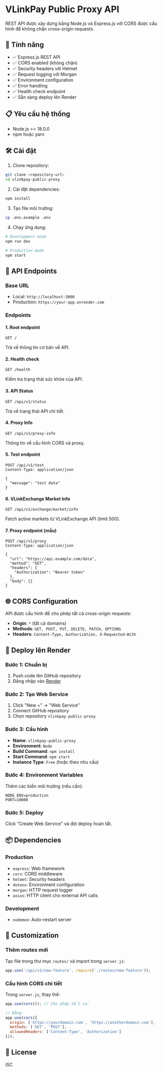 # VLinkPay Public Proxy API

REST API được xây dựng bằng Node.js và Express.js với CORS được cấu hình để không chặn cross-origin requests.

## 🚀 Tính năng

- ✅ Express.js REST API
- ✅ CORS enabled (không chặn)
- ✅ Security headers với Helmet
- ✅ Request logging với Morgan
- ✅ Environment configuration
- ✅ Error handling
- ✅ Health check endpoint
- ✅ Sẵn sàng deploy lên Render

## 📋 Yêu cầu hệ thống

- Node.js >= 18.0.0
- npm hoặc yarn

## 🛠 Cài đặt

1. Clone repository:
```bash
git clone <repository-url>
cd vlinkpay-public-proxy
```

2. Cài đặt dependencies:
```bash
npm install
```

3. Tạo file môi trường:
```bash
cp .env.example .env
```

4. Chạy ứng dụng:
```bash
# Development mode
npm run dev

# Production mode
npm start
```

## 📡 API Endpoints

### Base URL
- Local: `http://localhost:3000`
- Production: `https://your-app.onrender.com`

### Endpoints

#### 1. Root endpoint
```
GET /
```
Trả về thông tin cơ bản về API.

#### 2. Health check
```
GET /health
```
Kiểm tra trạng thái sức khỏe của API.

#### 3. API Status
```
GET /api/v1/status
```
Trả về trạng thái API chi tiết.

#### 4. Proxy Info
```
GET /api/v1/proxy-info
```
Thông tin về cấu hình CORS và proxy.

#### 5. Test endpoint
```
POST /api/v1/test
Content-Type: application/json

{
  "message": "test data"
}
```

#### 6. VLinkExchange Market Info
```
GET /api/v1/exchange/market/info
```
Fetch active markets từ VLinkExchange API (limit 500).

#### 7. Proxy endpoint (mẫu)
```
POST /api/v1/proxy
Content-Type: application/json

{
  "url": "https://api.example.com/data",
  "method": "GET",
  "headers": {
    "Authorization": "Bearer token"
  },
  "body": {}
}
```

## 🌐 CORS Configuration

API được cấu hình để cho phép tất cả cross-origin requests:
- **Origin**: `*` (tất cả domains)
- **Methods**: `GET, POST, PUT, DELETE, PATCH, OPTIONS`
- **Headers**: `Content-Type, Authorization, X-Requested-With`

## 🚀 Deploy lên Render

### Bước 1: Chuẩn bị
1. Push code lên GitHub repository
2. Đăng nhập vào [Render](https://render.com)

### Bước 2: Tạo Web Service
1. Click "New +" → "Web Service"
2. Connect GitHub repository
3. Chọn repository `vlinkpay-public-proxy`

### Bước 3: Cấu hình
- **Name**: `vlinkpay-public-proxy`
- **Environment**: `Node`
- **Build Command**: `npm install`
- **Start Command**: `npm start`
- **Instance Type**: `Free` (hoặc theo nhu cầu)

### Bước 4: Environment Variables
Thêm các biến môi trường (nếu cần):
```
NODE_ENV=production
PORT=10000
```

### Bước 5: Deploy
Click "Create Web Service" và đợi deploy hoàn tất.

## 📦 Dependencies

### Production
- `express`: Web framework
- `cors`: CORS middleware
- `helmet`: Security headers
- `dotenv`: Environment configuration
- `morgan`: HTTP request logger
- `axios`: HTTP client cho external API calls

### Development
- `nodemon`: Auto-restart server

## 🔧 Customization

### Thêm routes mới
Tạo file trong thư mục `routes/` và import trong `server.js`:

```javascript
app.use('/api/v1/new-feature', require('./routes/new-feature'));
```

### Cấu hình CORS chi tiết
Trong `server.js`, thay thế:
```javascript
app.use(cors()); // Cho phép tất cả

// Bằng:
app.use(cors({
  origin: ['https://yourdomain.com', 'https://anotherdomain.com'],
  methods: ['GET', 'POST'],
  allowedHeaders: ['Content-Type', 'Authorization']
}));
```

## 📝 License

ISC